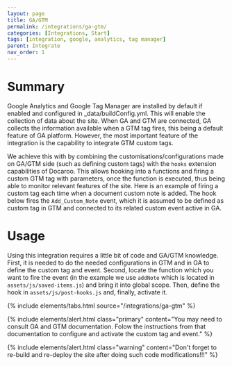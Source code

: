 ```yaml
---
layout: page
title: GA/GTM
permalink: /integrations/ga-gtm/
categories: [Integrations, Start]
tags: [integration, google, analytics, tag manager]
parent: Integrate
nav_order: 1
---
```


# Summary
Google Analytics and Google Tag Manager are installed by default if enabled and configured in _data/buildConfig.yml. This will enable the collection of data about the site. When GA and GTM are connected, GA collects the information available when a GTM tag fires, this being a default feature of GA platform.  However, the most important feature of the integration is the capability to integrate GTM custom tags. 

We achieve this with by combining the customisations/configurations made on GA/GTM side (such as defining custom tags) with the `hooks` extension capabilities of Docaroo. This allows hooking into a functions and firing a custom GTM tag with parameters, once the function is executed, thus being able to monitor relevant features of the site. Here is an example of firing a custom tag each time when a document custom note is added. The hook below fires the `Add_Custom_Note` event, which it is assumed to be defined as custom tag in GTM and connected to its related custom event active in GA. 

# Usage
Using this integration requires a little bit of code and GA/GTM knowledge. First, it is needed to do the needed configurations in GTM and in GA to define the custom tag and event. Second, locate the function which you want to fire the event (in the example we use `addNote` which is located in `assets/js/saved-items.js`) and bring it into global scope. Then, define the hook in `assets/js/post-hooks.js` and, finally, activate it.  

{% include elements/tabs.html 
    source="/integrations/ga-gtm"
%}

{% include elements/alert.html 
  class="primary" 
  content="You may need to consult GA and GTM documentation. Folow the instructions from that documentation to configure and activate the custom tag and event."
%}

{% include elements/alert.html 
  class="warning" 
  content="Don't forget to re-build and re-deploy the site after doing such code modifications!!!"
%}